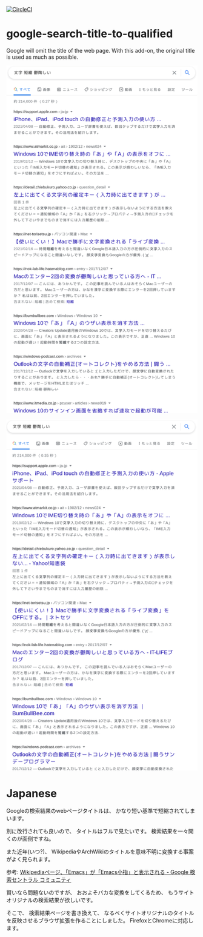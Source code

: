 [![CircleCI](https://circleci.com/gh/ncaq/google-search-title-to-qualified.svg?style=svg)](https://circleci.com/gh/ncaq/google-search-title-to-qualified)

# google-search-title-to-qualified

Google will omit the title of the web page. With this add-on, the original title is used as much as possible.

![before](docs/before.png)

![after](docs/after.png)

# Japanese

Googleの検索結果のwebページタイトルは、
かなり短い基準で短縮されてしまいます。

別に改行されても良いので、
タイトルはフルで見たいです。
検索結果を一々開くのが面倒ですね。

また近年(いつ?)、
WikipediaやArchWikiのタイトルを意味不明に変換する事案がよく見られます。

参考: [Wikipediaページ、「Emacs」が「Emacs小指」と表示される - Google 検索セントラル コミュニティ](https://support.google.com/webmasters/thread/68265671/wikipedia%E3%83%9A%E3%83%BC%E3%82%B8%E3%80%81%E3%80%8Cemacs%E3%80%8D%E3%81%8C%E3%80%8Cemacs%E5%B0%8F%E6%8C%87%E3%80%8D%E3%81%A8%E8%A1%A8%E7%A4%BA%E3%81%95%E3%82%8C%E3%82%8B?hl=ja)

賢いなら問題ないのですが、
おおよそバカな変換をしてくるため、
もうサイトオリジナルの検索結果が欲しいです。

そこで、
検索結果ページを書き換えて、
なるべくサイトオリジナルのタイトルを反映させるブラウザ拡張を作ることにしました。
FirefoxとChromeに対応します。
